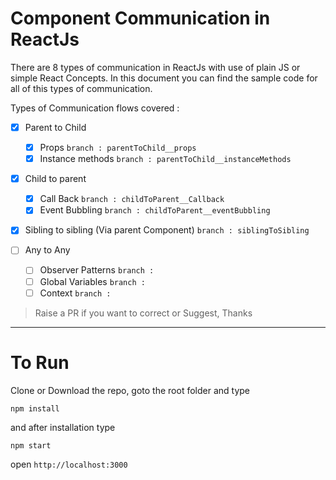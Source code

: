# Component Communication in ReactJs
There are 8 types of communication in ReactJs with use of plain JS or simple React Concepts. In this document you can find the sample code for all of this types of communication.

Types of Communication flows covered : 

- [x] Parent to Child
    - [x] Props `branch : parentToChild__props`
    - [x] Instance methods `branch : parentToChild__instanceMethods`
       
- [x] Child to parent
    - [x] Call Back `branch : childToParent__Callback`
    - [x] Event Bubbling `branch : childToParent__eventBubbling`
       
- [x] Sibling to sibling  (Via parent Component) `branch : siblingToSibling`
       
- [ ] Any to Any
    - [ ] Observer Patterns `branch : `
    - [ ] Global Variables `branch : `
    - [ ] Context `branch : `
                
> Raise a PR if you want to correct or Suggest, Thanks


----------------

# To Run

Clone or Download the repo, goto the root folder and type

```npm install```

and after installation type

```npm start```

open `http://localhost:3000`
